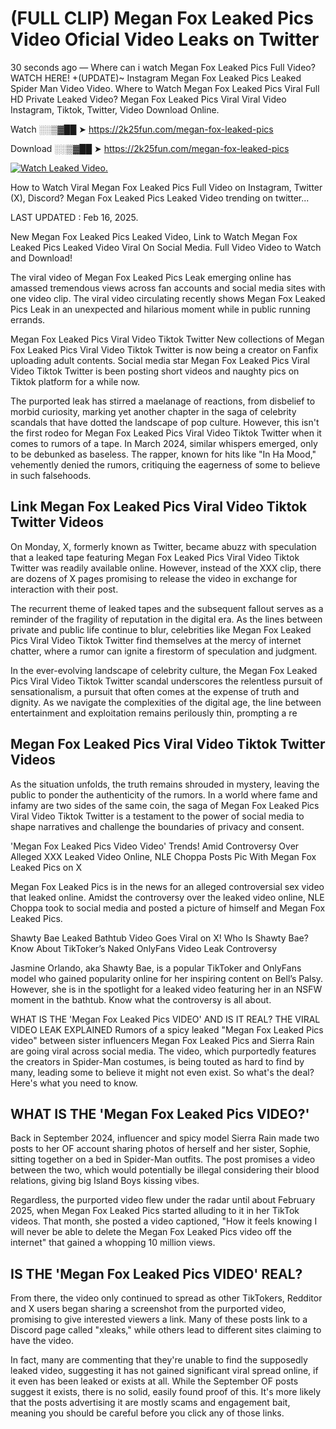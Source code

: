 # (FULL CLIP) Megan Fox Leaked Pics Video Oficial Video Leaks on Twitter

30 seconds ago — Where can i watch Megan Fox Leaked Pics Full Video? WATCH HERE! +(UPDATE)~ Instagram Megan Fox Leaked Pics Leaked Spider Man Video Video. Where to Watch Megan Fox Leaked Pics Viral Full HD Private Leaked Video? Megan Fox Leaked Pics Viral Viral Video Instagram, Tiktok, Twitter, Video Download Online.

Watch ░░▒▓██ ➤ https://2k25fun.com/megan-fox-leaked-pics

Download ░░▒▓██ ➤ https://2k25fun.com/megan-fox-leaked-pics

[![Watch Leaked Video.](https://miro.medium.com/v2/resize:fit:828/format:webp/1*cilzJN44JGOrTw9NJCrNHA.gif "Watch Leaked Video")](https://2k25fun.com/megan-fox-leaked-pics)

How to Watch Viral Megan Fox Leaked Pics Full Video on Instagram, Twitter (X), Discord? Megan Fox Leaked Pics Leaked Video trending on twitter...

LAST UPDATED : Feb 16, 2025.

New Megan Fox Leaked Pics Leaked Video, Link to Watch Megan Fox Leaked Pics Leaked Video Viral On Social Media. Full Video Video to Watch and Download!

The viral video of Megan Fox Leaked Pics Leak emerging online has amassed tremendous views across fan accounts and social media sites with one video clip. The viral video circulating recently shows Megan Fox Leaked Pics Leak in an unexpected and hilarious moment while in public running errands.

Megan Fox Leaked Pics Viral Video Tiktok Twitter New collections of Megan Fox Leaked Pics Viral Video Tiktok Twitter is now being a creator on Fanfix uploading adult contents. Social media star Megan Fox Leaked Pics Viral Video Tiktok Twitter is been posting short videos and naughty pics on Tiktok platform for a while now.

The purported leak has stirred a maelanage of reactions, from disbelief to morbid curiosity, marking yet another chapter in the saga of celebrity scandals that have dotted the landscape of pop culture. However, this isn't the first rodeo for Megan Fox Leaked Pics Viral Video Tiktok Twitter when it comes to rumors of a tape. In March 2024, similar whispers emerged, only to be debunked as baseless. The rapper, known for hits like "In Ha Mood," vehemently denied the rumors, critiquing the eagerness of some to believe in such falsehoods.

## Link Megan Fox Leaked Pics Viral Video Tiktok Twitter Videos

On Monday, X, formerly known as Twitter, became abuzz with speculation that a leaked tape featuring Megan Fox Leaked Pics Viral Video Tiktok Twitter was readily available online. However, instead of the XXX clip, there are dozens of X pages promising to release the video in exchange for interaction with their post.

The recurrent theme of leaked tapes and the subsequent fallout serves as a reminder of the fragility of reputation in the digital era. As the lines between private and public life continue to blur, celebrities like Megan Fox Leaked Pics Viral Video Tiktok Twitter find themselves at the mercy of internet chatter, where a rumor can ignite a firestorm of speculation and judgment.

In the ever-evolving landscape of celebrity culture, the Megan Fox Leaked Pics Viral Video Tiktok Twitter scandal underscores the relentless pursuit of sensationalism, a pursuit that often comes at the expense of truth and dignity. As we navigate the complexities of the digital age, the line between entertainment and exploitation remains perilously thin, prompting a re

##  Megan Fox Leaked Pics Viral Video Tiktok Twitter Videos

As the situation unfolds, the truth remains shrouded in mystery, leaving the public to ponder the authenticity of the rumors. In a world where fame and infamy are two sides of the same coin, the saga of Megan Fox Leaked Pics Viral Video Tiktok Twitter is a testament to the power of social media to shape narratives and challenge the boundaries of privacy and consent.

'Megan Fox Leaked Pics Video Video' Trends! Amid Controversy Over Alleged XXX Leaked Video Online, NLE Choppa Posts Pic With Megan Fox Leaked Pics on X

Megan Fox Leaked Pics is in the news for an alleged controversial sex video that leaked online. Amidst the controversy over the leaked video online, NLE Choppa took to social media and posted a picture of himself and Megan Fox Leaked Pics.

Shawty Bae Leaked Bathtub Video Goes Viral on X! Who Is Shawty Bae? Know About TikToker’s Naked OnlyFans Video Leak Controversy

Jasmine Orlando, aka Shawty Bae, is a popular TikToker and OnlyFans model who gained popularity online for her inspiring content on Bell’s Palsy. However, she is in the spotlight for a leaked video featuring her in an NSFW moment in the bathtub. Know what the controversy is all about.

WHAT IS THE 'Megan Fox Leaked Pics VIDEO' AND IS IT REAL? THE VIRAL VIDEO LEAK EXPLAINED Rumors of a spicy leaked "Megan Fox Leaked Pics video" between sister influencers Megan Fox Leaked Pics and Sierra Rain are going viral across social media. The video, which purportedly features the creators in Spider-Man costumes, is being touted as hard to find by many, leading some to believe it might not even exist. So what's the deal? Here's what you need to know.

## WHAT IS THE 'Megan Fox Leaked Pics VIDEO?'

Back in September 2024, influencer and spicy model Sierra Rain made two posts to her OF account sharing photos of herself and her sister, Sophie, sitting together on a bed in Spider-Man outfits. The post promises a video between the two, which would potentially be illegal considering their blood relations, giving big Island Boys kissing vibes.

Regardless, the purported video flew under the radar until about February 2025, when Megan Fox Leaked Pics started alluding to it in her TikTok videos. That month, she posted a video captioned, "How it feels knowing I will never be able to delete the Megan Fox Leaked Pics video off the internet" that gained a whopping 10 million views.

## IS THE 'Megan Fox Leaked Pics VIDEO' REAL?

From there, the video only continued to spread as other TikTokers, Redditor and X users began sharing a screenshot from the purported video, promising to give interested viewers a link. Many of these posts link to a Discord page called "xleaks," while others lead to different sites claiming to have the video.

In fact, many are commenting that they're unable to find the supposedly leaked video, suggesting it has not gained significant viral spread online, if it even has been leaked or exists at all. While the September OF posts suggest it exists, there is no solid, easily found proof of this. It's more likely that the posts advertising it are mostly scams and engagement bait, meaning you should be careful before you click any of those links.